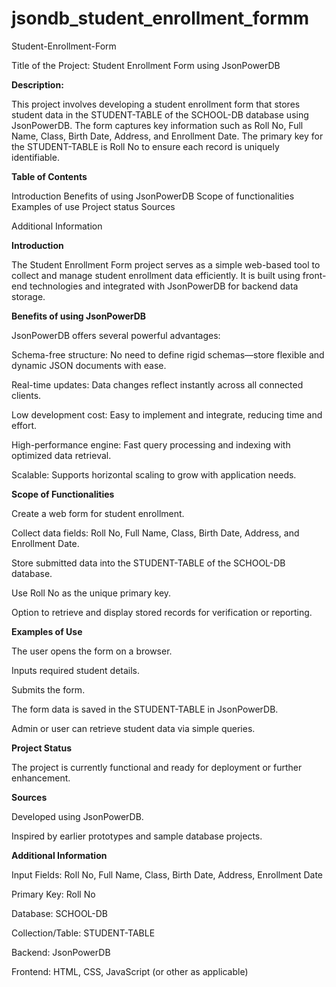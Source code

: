 # jsondb_student_enrollment_formm
Student-Enrollment-Form

Title of the Project: Student Enrollment Form using JsonPowerDB

**Description:**

This project involves developing a student enrollment form that stores student data in the STUDENT-TABLE of the SCHOOL-DB database using JsonPowerDB. The form captures key information such as Roll No, Full Name, Class, Birth Date, Address, and Enrollment Date. The primary key for the STUDENT-TABLE is Roll No to ensure each record is uniquely identifiable.


**Table of Contents**

Introduction
Benefits of using JsonPowerDB
Scope of functionalities
Examples of use
Project status
Sources

Additional Information


**Introduction**

The Student Enrollment Form project serves as a simple web-based tool to collect and manage student enrollment data efficiently. It is built using front-end technologies and integrated with JsonPowerDB for backend data storage.


**Benefits of using JsonPowerDB**

JsonPowerDB offers several powerful advantages:


Schema-free structure: No need to define rigid schemas—store flexible and dynamic JSON documents with ease.

Real-time updates: Data changes reflect instantly across all connected clients.

Low development cost: Easy to implement and integrate, reducing time and effort.

High-performance engine: Fast query processing and indexing with optimized data retrieval.

Scalable: Supports horizontal scaling to grow with application needs.


**Scope of Functionalities**

Create a web form for student enrollment.

Collect data fields: Roll No, Full Name, Class, Birth Date, Address, and Enrollment Date.

Store submitted data into the STUDENT-TABLE of the SCHOOL-DB database.

Use Roll No as the unique primary key.

Option to retrieve and display stored records for verification or reporting.


**Examples of Use**

The user opens the form on a browser.

Inputs required student details.

Submits the form.

The form data is saved in the STUDENT-TABLE in JsonPowerDB.

Admin or user can retrieve student data via simple queries.


**Project Status**

The project is currently functional and ready for deployment or further enhancement.


**Sources**

Developed using JsonPowerDB.

Inspired by earlier prototypes and sample database projects.


**Additional Information**

Input Fields: Roll No, Full Name, Class, Birth Date, Address, Enrollment Date

Primary Key: Roll No

Database: SCHOOL-DB

Collection/Table: STUDENT-TABLE

Backend: JsonPowerDB

Frontend: HTML, CSS, JavaScript (or other as applicable)
